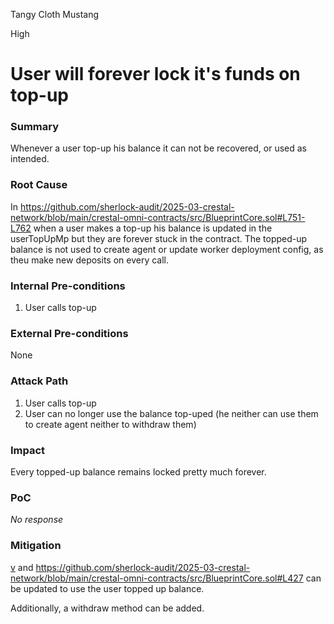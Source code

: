Tangy Cloth Mustang

High

# User will forever lock it's funds on top-up

### Summary

Whenever a user top-up his balance it can not be recovered, or used as intended.

### Root Cause

In https://github.com/sherlock-audit/2025-03-crestal-network/blob/main/crestal-omni-contracts/src/BlueprintCore.sol#L751-L762 when a user makes a top-up his balance is updated in the userTopUpMp but they are forever stuck in the contract. The topped-up balance is not used to create agent or update worker deployment config, as theu make new deposits on every call.

### Internal Pre-conditions

1. User calls top-up

### External Pre-conditions

None

### Attack Path

1. User calls top-up
2. User can no longer use the balance top-uped (he neither can use them to create agent neither to withdraw them)

### Impact

Every topped-up balance remains locked pretty much forever.

### PoC

_No response_

### Mitigation

[v](https://github.com/sherlock-audit/2025-03-crestal-network/blob/main/crestal-omni-contracts/src/BlueprintCore.sol#L628) and https://github.com/sherlock-audit/2025-03-crestal-network/blob/main/crestal-omni-contracts/src/BlueprintCore.sol#L427 can be updated to use the user topped up balance.

Additionally, a withdraw method can be added.